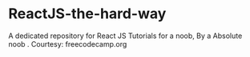 # ReactJS-the-hard-way
A dedicated repository for React JS Tutorials for a noob, By a Absolute noob . Courtesy: freecodecamp.org
